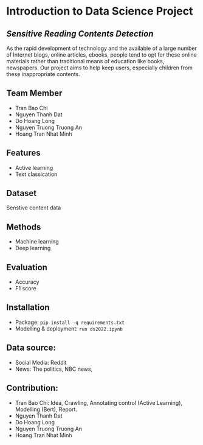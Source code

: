 # Introduction to Data Science Project
## _Sensitive Reading Contents Detection_



As the rapid development of technology and the available of a large number of Internet blogs, online articles, ebooks, people tend to opt for these online materials rather than traditional means of education like books, newspapers. Our project aims to help keep users, especially children from these inappropriate contents.
## Team Member 
- Tran Bao Chi
- Nguyen Thanh Dat
- Do Hoang Long
- Nguyen Truong Truong An
- Hoang Tran Nhat Minh

## Features
- Active learning
- Text classication
## Dataset
Senstive content data 

## Methods
- Machine learning
- Deep learning

## Evaluation
- Accuracy
- F1 score

## Installation
- Package:
`pip install -q requirements.txt`
- Modelling & deployment:
`run ds2022.ipynb` 
## Data source:
- Social Media: Reddit
- News: The politics, NBC news, 

## Contribution:
- Tran Bao Chi: Idea, Crawling, Annotating control (Active Learning), Modelling (Bert), Report. 
- Nguyen Thanh Dat
- Do Hoang Long
- Nguyen Truong Truong An
- Hoang Tran Nhat Minh



